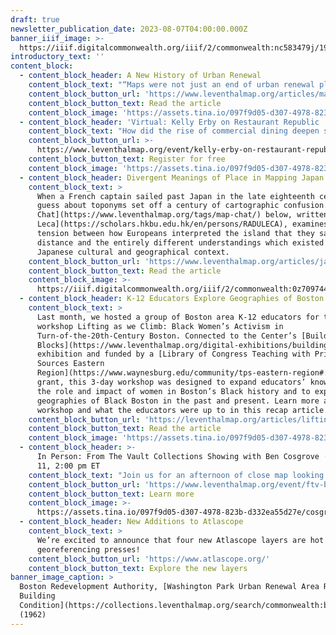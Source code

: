 ```yaml
---
draft: true
newsletter_publication_date: 2023-08-07T04:00:00.000Z
banner_iiif_image: >-
  https://iiif.digitalcommonwealth.org/iiif/2/commonwealth:nc583479j/1979,3908,4160,1868/1200,/0/default.jpg
introductory_text: ''
content_block:
  - content_block_header: A New History of Urban Renewal
    content_block_text: "“Maps were not just an end of urban renewal planning, but a means to that end and the active tool through which residents—notably Black residents in a majority white city—could participate in governance and shape their neighborhood,” writes [Claire Dunning](https://press.uchicago.edu/ucp/books/author/D/C/au102128034.html), author of [Nonprofit Neighborhoods: An Urban History of Inequality and the American State](https://press.uchicago.edu/ucp/books/book/chicago/N/bo159872695.html), in this new essay reflecting on Freedom House and citizen participation in Boston’s urban renewal. This digital work is part of the Leventhal Center’s\_[Small Grants for Early Career Digital Publications](http://leventhalmap.org/research/digital-publication-small-grants/)\_program.\n"
    content_block_button_url: 'https://www.leventhalmap.org/articles/mapping-renewal-engaging-residents/'
    content_block_button_text: Read the article
    content_block_image: 'https://assets.tina.io/097f9d05-d307-4978-823b-d332ea55d27e/FHcrop.jpg'
  - content_block_header: 'Virtual: Kelly Erby on Restaurant Republic · August 14, 12:00 pm ET'
    content_block_text: "How did the rise of commercial dining deepen social fragmentation in nineteenth-century Boston? J\uFEFFoin us on Monday, August 14 at 12:00 pm ET with\_Dr. Kelly Erby\_for a virtual talk on her book,\_[Restaurant Republic: The Rise of Public Dining in Boston](https://www.upress.umn.edu/book-division/books/restaurant-republic). Restaurant Republic\_sheds light on how commercial dining both reflected and helped shape growing fragmentation along lines of race, class, and gender—from the elite Tremont House, which served fashionable French cuisine, to such plebeian and ethnic venues as oyster saloons and Chinese chop suey houses\n"
    content_block_button_url: >-
      https://www.leventhalmap.org/event/kelly-erby-on-restaurant-republic-the-rise-of-public-dining-in-boston/
    content_block_button_text: Register for free
    content_block_image: 'https://assets.tina.io/097f9d05-d307-4978-823b-d332ea55d27e/resrep.jpeg'
  - content_block_header: Divergent Meanings of Place in Mapping Japan
    content_block_text: >
      When a French captain sailed past Japan in the late eighteenth century, a
      guess about toponyms set off a century of cartographic confusion. The [Map
      Chat](https://www.leventhalmap.org/tags/map-chat/) below, written by [Radu
      Leca](https://scholars.hkbu.edu.hk/en/persons/RADULECA), examines the
      tension between how Europeans interpreted the island that they saw from a
      distance and the entirely different understandings which existed within a
      Japanese cultural and geographical context.
    content_block_button_url: 'https://www.leventhalmap.org/articles/japan-la-perouse/'
    content_block_button_text: Read the article
    content_block_image: >-
      https://iiif.digitalcommonwealth.org/iiif/2/commonwealth:0z709744q/4180,2003,842,773/2000,/0/default.jpg
  - content_block_header: K-12 Educators Explore Geographies of Boston’s Black Women Activists
    content_block_text: >
      Last month, we hosted a group of Boston area K-12 educators for the
      workshop Lifting as we Climb: Black Women’s Activism in
      Turn-of-the-20th-Century Boston. Connected to the Center’s [Building
      Blocks](https://www.leventhalmap.org/digital-exhibitions/building-blocks/)
      exhibition and funded by a [Library of Congress Teaching with Primary
      Sources Eastern
      Region](https://www.waynesburg.edu/community/tps-eastern-region#:~:text=The%20TPS%20Eastern%20Region%20provides,professional%20learning%20for%20grant%20participants.)
      grant, this 3-day workshop was designed to expand educators’ knowledge of
      the role and impact of women in Boston’s Black history and to explore
      geographies of Black Boston in the past and present. Learn more about the
      workshop and what the educators were up to in this recap article. 
    content_block_button_url: 'https://leventhalmap.org/articles/lifting-as-we-climb-pd/ '
    content_block_button_text: Read the article
    content_block_image: 'https://assets.tina.io/097f9d05-d307-4978-823b-d332ea55d27e/lawccrop.jpeg'
  - content_block_header: >-
      In Person: From The Vault Collections Showing with Ben Cosgrove · August
      11, 2:00 pm ET
    content_block_text: "Join us for an afternoon of close map looking! This special edition of\_From The Vault\_will be curated by\_Ben Cosgrove, a traveling composer-performer whose “compelling and beautiful” instrumental music explores themes of landscape, place, and environment.\_[Ben’s music will be performed live on Friday, August 11 at 12:30 pm as part of the Boston Public Library’s Concerts in the Courtyard Series](https://bpl.bibliocommons.com/events/64591a53ea132336001b43f6). We’re thrilled to host Ben following the performance to talk through a handful of collections objects that relate to his work and themes of landscape, geography, and place.\n"
    content_block_button_url: 'https://www.leventhalmap.org/event/ftv-bencosgrove-2023/'
    content_block_button_text: Learn more
    content_block_image: >-
      https://assets.tina.io/097f9d05-d307-4978-823b-d332ea55d27e/cosgrovecrop.jpg
  - content_block_header: New Additions to Atlascope
    content_block_text: >
      We’re excited to announce that four new Atlascope layers are hot off the
      georeferencing presses!
    content_block_button_url: 'https://www.atlascope.org/'
    content_block_button_text: Explore the new layers
banner_image_caption: >
  Boston Redevelopment Authority, [Washington Park Urban Renewal Area R-24:
  Building
  Condition](https://collections.leventhalmap.org/search/commonwealth:b2776b41h)
  (1962)
---
```














